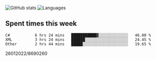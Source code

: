 ![GitHub stats](https://github-readme-stats.vercel.app/api?username=emipa606&theme=github_dark&show_icons=true) 
![Languages](https://github-readme-stats.vercel.app/api/top-langs/?username=emipa606&theme=github_dark&layout=compact)

## Spent times this week
<!--START_SECTION:waka-->

```text
C#           6 hrs 24 mins   ███████████▓░░░░░░░░░░░░░   46.00 %
XML          3 hrs 24 mins   ██████░░░░░░░░░░░░░░░░░░░   24.45 %
Other        2 hrs 44 mins   █████░░░░░░░░░░░░░░░░░░░░   19.65 %
```

<!--END_SECTION:waka-->


26012022/8690260
